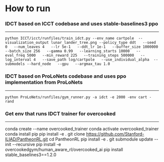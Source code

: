 # How to run

### IDCT based on ICCT codebase and uses stable-baselines3 ppo
----------------------------------------------------------
`python ICCT/icct/runfiles/train_idct.py --env_name cartpole  --visualization_output lunar_lander_tree.png --policy_type ddt   --seed 0   --num_leaves 4   --lr 5e-1   --ddt_lr 1e-1   --buffer_size 1000000   --batch_size 256   --gamma 0.99   --learning_starts 10000   --eval_freq 5000   --min_reward 225   --training_steps 500000   --log_interval 4   --save_path log/cartpole   --use_individual_alpha  --submodels --hard_node   --gpu   --argmax_tau 1.0`

### IDCT based on ProLoNets codebase and uses ppo implementation from ProLoNets
---------------------------------------------------------------------------
`python ProLoNets/runfiles/gym_runner.py -a idct -e 2000 -env cart -rand`

### Get env that runs IDCT trainer for overcooked
-------------------------------------------------
conda create --name overcooked_trainer
conda activate overcooked_trainer
conda install pip
pip install -e .
git clone https://github.com/Stanford-ILIAD/PantheonRL.git
cd PantheonRL
pip install -e .
git submodule update --init --recursive
pip install -e overcookedgym/human_aware_rl/overcooked_ai
pip install stable_baselines3==1.2.0
